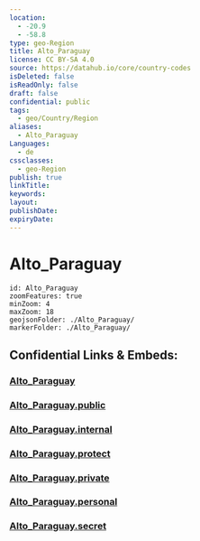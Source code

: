 ```yaml
---
location:
  - -20.9
  - -58.8
type: geo-Region
title: Alto_Paraguay
license: CC BY-SA 4.0
source: https://datahub.io/core/country-codes
isDeleted: false
isReadOnly: false
draft: false
confidential: public
tags:
  - geo/Country/Region
aliases:
  - Alto_Paraguay
Languages:
  - de
cssclasses:
  - geo-Region
publish: true
linkTitle:
keywords:
layout:
publishDate:
expiryDate:
---
```


# Alto_Paraguay

```leaflet
id: Alto_Paraguay
zoomFeatures: true 
minZoom: 4 
maxZoom: 18
geojsonFolder: ./Alto_Paraguay/
markerFolder: ./Alto_Paraguay/
```


## Confidential Links & Embeds: 

### [Alto_Paraguay](/_Standards/Earth/Continent/America~South/Paraguay/departments~Paraguay/Alto_Paraguay.md) 

### [Alto_Paraguay.public](/_public/Earth/Continent/America~South/Paraguay/departments~Paraguay/Alto_Paraguay.public.md) 

### [Alto_Paraguay.internal](/_internal/Earth/Continent/America~South/Paraguay/departments~Paraguay/Alto_Paraguay.internal.md) 

### [Alto_Paraguay.protect](/_protect/Earth/Continent/America~South/Paraguay/departments~Paraguay/Alto_Paraguay.protect.md) 

### [Alto_Paraguay.private](/_private/Earth/Continent/America~South/Paraguay/departments~Paraguay/Alto_Paraguay.private.md) 

### [Alto_Paraguay.personal](/_personal/Earth/Continent/America~South/Paraguay/departments~Paraguay/Alto_Paraguay.personal.md) 

### [Alto_Paraguay.secret](/_secret/Earth/Continent/America~South/Paraguay/departments~Paraguay/Alto_Paraguay.secret.md)


